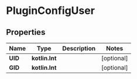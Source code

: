 
# PluginConfigUser

## Properties
Name | Type | Description | Notes
------------ | ------------- | ------------- | -------------
**UID** | **kotlin.Int** |  |  [optional]
**GID** | **kotlin.Int** |  |  [optional]



